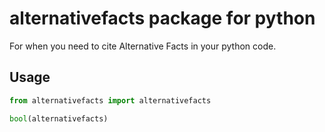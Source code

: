 # alternativefacts package for python

For when you need to cite Alternative Facts in your python code.

## Usage

```python
from alternativefacts import alternativefacts

bool(alternativefacts)
```
